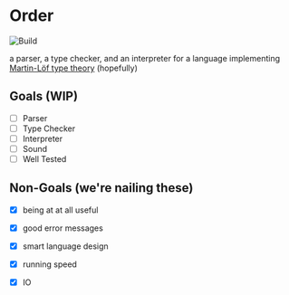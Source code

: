 # Order
![Build](https://github.com/MarcusDunn/order/actions/workflows/build.yml/badge.svg)

a parser, a type checker, and an interpreter for a language implementing [Martin-Löf type theory](https://en.wikipedia.org/wiki/Intuitionistic_type_theory) (hopefully)

## Goals (WIP)

- [ ] Parser
- [ ] Type Checker
- [ ] Interpreter
- [ ] Sound
- [ ] Well Tested

## Non-Goals (we're nailing these)

- [x] being at at all useful
- [x] good error messages
- [x] smart language design
- [x] running speed
- [X] IO


